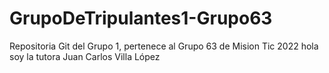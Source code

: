 # GrupoDeTripulantes1-Grupo63
Repositoria Git del Grupo 1, pertenece al Grupo 63 de Mision Tic 2022
hola soy la tutora
Juan Carlos Villa López